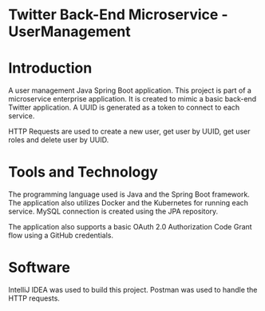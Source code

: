# Twitter Back-End Microservice - UserManagement

# Introduction
A user management Java Spring Boot application. This project is part of a microservice enterprise application. It is created to mimic a basic back-end Twitter application. A UUID is generated as a token to connect to each service. 

HTTP Requests are used to create a new user, get user by UUID, get user roles and delete user by UUID. 

# Tools and Technology
The programming language used is Java and the Spring Boot framework. The application also utilizes Docker and the Kubernetes for running each service. MySQL connection is created using the JPA repository. 

The application also supports a basic OAuth 2.0 Authorization Code Grant flow using a GitHub credentials. 

# Software
IntelliJ IDEA was used to build this project. Postman was used to handle the HTTP requests. 
